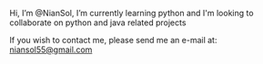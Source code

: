 Hi, I’m @NianSol, I’m currently learning python and I'm looking to collaborate on python and java related projects

If you wish to contact me, please send me an e-mail at: niansol55@gmail.com
